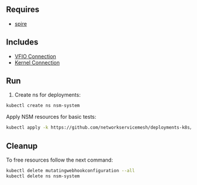 ## Requires

- [spire](../spire)

## Includes

- [VFIO Connection](../use-cases/Vfio2Noop)
- [Kernel Connection](../use-cases/SriovKernel2Noop)

## Run

1. Create ns for deployments:
```bash
kubectl create ns nsm-system
```

Apply NSM resources for basic tests:
```bash
kubectl apply -k https://github.com/networkservicemesh/deployments-k8s/examples/sriov?ref=cda36593ed4ae2fcb16e961ae6a6aff04612f53e
```

## Cleanup

To free resources follow the next command:
```bash
kubectl delete mutatingwebhookconfiguration --all
kubectl delete ns nsm-system
```
